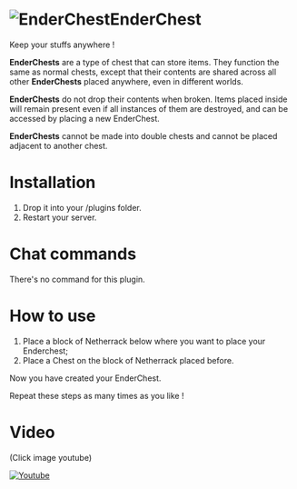 ![EnderChest](http://hydra-media.cursecdn.com/minecraft.gamepedia.com/f/f6/Ender_Chest.gif)EnderChest
==========
Keep your stuffs anywhere !


**EnderChests** are a type of chest that can store items. They function the same as normal chests, except that their contents are shared across all other **EnderChests** placed anywhere, even in different worlds.

**EnderChests** do not drop their contents when broken. Items placed inside will remain present even if all instances of them are destroyed, and can be accessed by placing a new EnderChest.

**EnderChests** cannot be made into double chests and cannot be placed adjacent to another chest.

# Installation
1.  Drop it into your /plugins folder.
2.  Restart your server.

# Chat commands

There's no command for this plugin.

# How to use

1. Place a block of Netherrack below where you want to place your Enderchest;
2. Place a Chest on the block of Netherrack placed before.

Now you have created your EnderChest. 

Repeat these steps as many times as you like !

# Video

(Click image youtube)

[![Youtube](http://img.youtube.com/vi/XcEK9oGLmBM/0.jpg)](http://www.youtube.com/watch?v=XcEK9oGLmBM)
